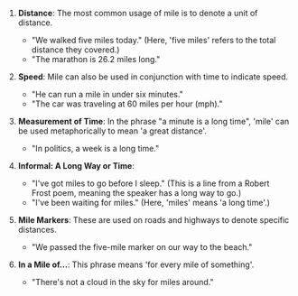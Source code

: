 1. **Distance**: The most common usage of mile is to denote a unit of distance.
   - "We walked five miles today." (Here, 'five miles' refers to the total distance they covered.)
   - "The marathon is 26.2 miles long."

2. **Speed**: Mile can also be used in conjunction with time to indicate speed.
   - "He can run a mile in under six minutes."
   - "The car was traveling at 60 miles per hour (mph)."

3. **Measurement of Time**: In the phrase "a minute is a long time", 'mile' can be used metaphorically to mean 'a great distance'.
   - "In politics, a week is a long time."

4. **Informal: A Long Way or Time**:
   - "I've got miles to go before I sleep." (This is a line from a Robert Frost poem, meaning the speaker has a long way to go.)
   - "I've been waiting for miles." (Here, 'miles' means 'a long time'.)

5. **Mile Markers**: These are used on roads and highways to denote specific distances.
   - "We passed the five-mile marker on our way to the beach."

6. **In a Mile of...**: This phrase means 'for every mile of something'.
   - "There's not a cloud in the sky for miles around."